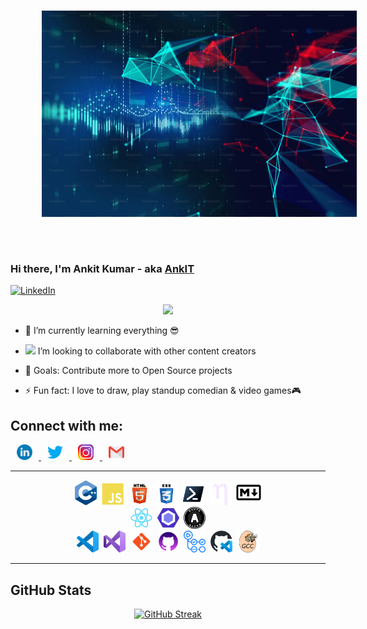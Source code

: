 ##  <div align="center"><img align="center" alt="GIF" src="./assets/wall1.jpeg" style="padding: 50px" /></div> 
### Hi there, I'm Ankit Kumar - aka [AnkIT]() <br>
[![LinkedIn](https://img.shields.io/badge/LinkedIn-%230077B5.svg?logo=linkedin&logoColor=white)](https://www.linkedin.com/in/ankit-kumar-077a3b218/)

<p align="center">
	<a href="https://github.com/DenverCoder1/readme-typing-svg"><img src="https://readme-typing-svg.demolab.com?font=Fira+Code&weight=700&pause=1000&color=5A34BE&center=true&vCenter=true&random=true&width=435&lines=Standup+Comedian;Web+Developer+;Network+security+analysis+;Computing+Troubleshooter"></a>
</p>

- 🌱 I’m currently learning everything 😎
	
- <img src="https://media.giphy.com/media/LnQjpWaON8nhr21vNW/giphy.gif" width="60"> I’m looking to collaborate with other content creators
	
- 🥅 Goals: Contribute more to Open Source projects
- ⚡ Fun fact: I love to draw, play standup comedian & video games🎮

## Connect with me:
<p align="left">
	<a href="https://www.linkedin.com/in/ankit-kumar-077a3b218/" target="_blank">
		<img src="https://raw.githubusercontent.com/ShouryaBrahmastra/ShouryaBrahmastra/master/assets/link.png" target="_blank" alt="LinkedIn" width="25px"  hspace="10" />
	</a>
	<a href="https://twitter.com/ankkkit31/" target="_blank">
		<img src="https://raw.githubusercontent.com/ShouryaBrahmastra/ShouryaBrahmastra/master/assets/Twitter.png" target="_blank" alt="Twitter" width="25px"  hspace="10" />
	</a>
	<a href="https://www.instagram.com/ankkkit31/" target="_blank">
		<img src="https://raw.githubusercontent.com/ShouryaBrahmastra/ShouryaBrahmastra/master/assets/1516920567instagram-png-logo-transparent-removebg-preview.png" target="_blank" alt="Instagram" width="25px"  hspace="10" />
	</a>
	<a href="mailto:aka31arya@gmail.com" target="_blank">
		<img src="https://raw.githubusercontent.com/ShouryaBrahmastra/ShouryaBrahmastra/master/assets/mail.png" target="_blank" alt="Mail" width="25px"  hspace="10" />
	</a>
</p>

---

<p align="center">
	<img src="./assets/images-removebg-preview.png"  alt="c++-programming" width="35px"  hspace="2" />
	<img src="https://raw.githubusercontent.com/ShouryaBrahmastra/ShouryaBrahmastra/214440576e29a751d5d5cf18d0925fbd4430bb5a/assets/javascript-plain.svg"  alt="javascript" width="35px"  hspace="2" />    
	<img src="https://raw.githubusercontent.com/ShouryaBrahmastra/ShouryaBrahmastra/master/assets/html.png"  alt="html" width="35px"  hspace="2" />
	<img src="https://raw.githubusercontent.com/ShouryaBrahmastra/ShouryaBrahmastra/master/assets/css.png"  alt="css" width="35px"  hspace="2" />    
	<img src="https://raw.githubusercontent.com/ShouryaBrahmastra/ShouryaBrahmastra/214440576e29a751d5d5cf18d0925fbd4430bb5a/assets/powershell-original.svg"  alt="powershell" width="35px"  hspace="2" />    
	<img src="https://raw.githubusercontent.com/ShouryaBrahmastra/ShouryaBrahmastra/214440576e29a751d5d5cf18d0925fbd4430bb5a/assets/nano-original.svg"  alt="nano" width="35px"  hspace="2" />    
	<img src="https://raw.githubusercontent.com/ShouryaBrahmastra/ShouryaBrahmastra/214440576e29a751d5d5cf18d0925fbd4430bb5a/assets/markdown-original.svg"  alt="" width="40px"  hspace="2" />
    <br>    
	<img src="https://raw.githubusercontent.com/ShouryaBrahmastra/ShouryaBrahmastra/f8a76e11f99f2160a3a7e1dca93002c24343c4b1/assets/react-original.svg"  alt="" width="35px"  hspace="2" />    
	<img src="https://raw.githubusercontent.com/ShouryaBrahmastra/ShouryaBrahmastra/6d08d3f4cc7f9b9ea650eb97e8c964aa25414e4e/assets/eslint-original.svg"  alt="" width="35px"  hspace="2" />    
	<img src="https://raw.githubusercontent.com/ShouryaBrahmastra/ShouryaBrahmastra/4e1af7e574619dd804f2268772609af32ab69baa/assets/oauth-original.svg"  alt="" width="35px"  hspace="2" />
    <br>
    <img src="https://raw.githubusercontent.com/ShouryaBrahmastra/ShouryaBrahmastra/master/assets/vscode-original.svg"  alt="" width="35px"  hspace="2" />   
	<img src="https://raw.githubusercontent.com/ShouryaBrahmastra/ShouryaBrahmastra/master/assets/visualstudio-original.svg"  alt="" width="35px"  hspace="2" />
	<img src="https://raw.githubusercontent.com/ShouryaBrahmastra/ShouryaBrahmastra/master/assets/git.png"  alt="" width="35px"  hspace="2" />
	<img src="https://raw.githubusercontent.com/ShouryaBrahmastra/ShouryaBrahmastra/master/assets/github%20coloured.png"  alt="" width="35px"  hspace="2" />
	<img src="https://raw.githubusercontent.com/ShouryaBrahmastra/ShouryaBrahmastra/master/assets/githubactions-plain.svg"  alt="" width="35px"  hspace="2" />
	<img src="https://raw.githubusercontent.com/ShouryaBrahmastra/ShouryaBrahmastra/master/assets/githubcodespaces-original.svg"  alt="" width="35px"  hspace="2" />	
	<img src="https://raw.githubusercontent.com/ShouryaBrahmastra/ShouryaBrahmastra/master/assets/gcc-original.svg"  alt="" width="35px"  hspace="2" />
</p>

---

## GitHub Stats
<p align="center">
	<a href="https://git.io/streak-stats"><img src="https://github-readme-streak-stats.herokuapp.com?user=Ankitarya45a&theme=midnight-purple&border_radius=10&date_format=M%20j%5B%2C%20Y%5D&card_width=500&card_height=200" alt="GitHub Streak" /></a>
</p>